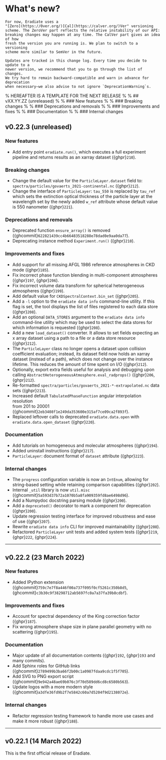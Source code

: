 # What's new?

```{note}
For now, Eradiate uses a
"[Zero](https://0ver.org/)[Cal](https://calver.org/)Ver" versioning
scheme. The ZeroVer part reflects the relative instability of our API:
breaking changes may happen at any time. The CalVer part gives an idea of how
fresh the version you are running is. We plan to switch to a versioning
scheme more similar to SemVer in the future.

Updates are tracked in this change log. Every time you decide to update to a
newer version, we recommend that you to go through the list of changes.
We try hard to remain backward-compatible and warn in advance for deprecation
when necessary—we also advise to not ignore `DeprecationWarning`s.
```

% HEREAFTER IS A TEMPLATE FOR THE NEXT RELEASE
%
% ## vXX.YY.ZZ (unreleased)
%
% ### New features
%
% ### Breaking changes
%
% ### Deprecations and removals
%
% ### Improvements and fixes
%
% ### Documentation
%
% ### Internal changes

## v0.22.3 (unreleased)

### New features

* Add entry point `eradiate.run()`, which executes a full experiment pipeline 
  and returns results as an xarray dataset ({ghpr}`210`).

### Breaking changes

* Change the default value for the `ParticleLayer.dataset` field to:
  `spectra/particles/govaerts_2021-continental.nc` ({ghpr}`212`).
* Change the interface of `ParticleLayer`: `tau_550` is replaced by `tau_ref`
  which sets the extinction optical thickness of the particle layer at the 
  wavelength set by the newly added `w_ref` attribute whose default value is
  550 nanometer ({ghpr}`221`).

### Deprecations and removals

* Deprecated function `ensure_array()` is removed ({ghcommit}`622821439cc4b66483518288e78dad0e9aa0da77`).
* Deprecating instance method `Experiment.run()` ({ghpr}`210`).

### Improvements and fixes

* Add support for all missing AFGL 1986 reference atmospheres in CKD mode ({ghpr}`185`).
* Fix incorrect phase function blending in multi-component atmospheres 
  ({ghpr}`197`, {ghpr}`206`).
* Fix incorrect volume data transform for spherical heterogeneous atmospheres ({ghpr}`199`).
* Add default value for `CKDSpectralContext.bin_set` ({ghpr}`205`).
* Add a `-l` option to the `eradiate data info` command-line utility. If 
  this flag is set, the tool displays the list of files registered to each data 
  store ({ghpr}`208`).
* Add an optional `DATA_STORES` argument to the `eradiate data info` 
  command-line utility which may be used to select the data stores for which 
  information is requested ({ghpr}`208`).
* Add a new `load_dataset()` converter. It allows to set fields expecting an x
  array dataset using a path to a file or a data store resource ({ghpr}`212`).
* The `ParticleLayer` class no longer opens a dataset upon collision coefficient 
  evaluation; instead, its dataset field now holds an xarray dataset (instead 
  of a path), which does not change over the instance lifetime. 
  This reduces the amount of time spent on I/O ({ghpr}`212`).
* Optionally, export extra fields useful for analysis and debugging upon calling
  `AbstractHeterogeneousAtmosphere.eval_radprops()` ({ghpr}`206`, {ghpr}`212`).
* Re-formatted `spectra/particles/govaerts_2021-*-extrapolated.nc` data sets
  ({ghpr}`213`).  
* Increased default `TabulatedPhaseFunction` angular interpolation resolution  
  from 201 to 20001 ({ghcommit}`2eb3408f1e249da353600e315af7ce09ca2f893f`).
* Replaced leftover calls to deprecated `eradiate.data.open` with 
  `eradiate.data.open_dataset` ({ghpr}`220`).

### Documentation

* Add tutorials on homogeneous and molecular atmospheres ({ghpr}`194`).
* Added uninstall instructions ({ghpr}`217`).
* `ParticleLayer`: document format of `dataset` attribute ({ghpr}`223`).

### Internal changes

* The `progress` configuration variable is now an `IntEnum`, allowing for
  string-based setting while retaining comparison capabilities ({ghpr}`202`).
* Internal `_util` library is now `util.misc` ({ghcommit}`5a593d37b72a1070b5a8fa909359fd8ae6498d96`).
* Add a Numpydoc docstring parsing module ({ghpr}`200`).
* Add a `deprecated()` decorator to mark a component for deprecation ({ghpr}`200`).
* Update regression testing interface for improved robustness and ease of use 
  ({ghpr}`207`).
* Rewrite `eradiate data info` CLI for improved maintainability ({ghpr}`208`).
* Refactored `ParticleLayer` unit tests and added system tests 
  ({ghpr}`219`, {ghpr}`222`, {ghpr}`224`).

---

## v0.22.2 (23 March 2022)

### New features

* Added IPython extension ({ghcommit}`759c7e7f8a446f00a737f095f0cf5261c350b8d5`,
  {ghcommit}`c3b30c9f38298712ab5697fc0a7a37fa39b8cdbf`).

### Improvements and fixes

* Account for spectral dependency of the King correction factor ({ghpr}`187`).
* Fix wrong atmosphere shape size in plane parallel geometry with no scattering ({ghpr}`195`).

### Documentation

* Major update of all documentation contents ({ghpr}`192`, {ghpr}`193` and many commits).
* Add Sphinx roles for GitHub links ({ghcommit}`2789499b3ba66f2b00c1a0987fdaa9cdc1f5f705`).
* Add SVG to PNG export script ({ghcommit}`9e942a48ae69b076c3f70d589dd6cd8c6580b563`).
* Update logos with a more modern style ({ghcommit}`a3dfe36fd9b2f7e5842c60a7d5204f9d2138072e`).

### Internal changes

* Refactor regression testing framework to handle more use cases and make it
  more robust ({ghpr}`188`).

---

## v0.22.1 (14 March 2022)

This is the first official release of Eradiate.
